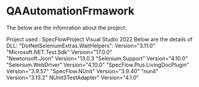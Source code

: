 # QAAutomationFrmawork

The below are the infomration about the project:

Project used : SpecFlowProject
Visual Studio 2022
Below are the details of DLL:
   "DotNetSeleniumExtras.WaitHelpers": Version="3.11.0"      
   "Microsoft.NET.Test.Sdk" Version="17.0.0"     
   "Newtonsoft.Json" Version="13.0.3
    "Selenium.Support" Version="4.10.0"
    "Selenium.WebDriver" Version="4.10.0"
    "SpecFlow.Plus.LivingDocPlugin" Version="3.9.57" 
    "SpecFlow.NUnit" Version="3.9.40"
    "nunit" Version="3.13.2" 
    NUnit3TestAdapter" Version="4.1.0"



